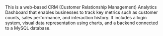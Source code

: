 This is a web-based CRM (Customer Relationship Management) Analytics Dashboard that enables businesses to track key metrics such as customer counts, sales performance, and interaction history. It includes a login system, visual data representation using charts, and a backend connected to a MySQL database.
